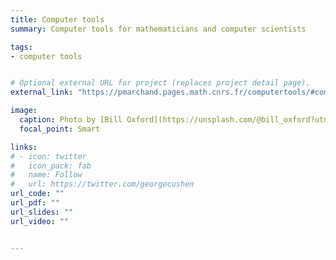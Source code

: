 ```yaml
---
title: Computer tools
summary: Computer tools for mathematicians and computer scientists

tags: 
- computer tools


# Optional external URL for project (replaces project detail page).
external_link: "https://pmarchand.pages.math.cnrs.fr/computertools/#computer-tools-and-coding-workflow"

image:
  caption: Photo by [Bill Oxford](https://unsplash.com/@bill_oxford?utm_source=unsplash&amp;utm_medium=referral&amp;utm_content=creditCopyText) on [Unsplash](https://unsplash.com/)
  focal_point: Smart

links:
# - icon: twitter
#   icon_pack: fab
#   name: Follow
#   url: https://twitter.com/georgecushen
url_code: ""
url_pdf: ""
url_slides: ""
url_video: ""


---
```

<!-- I am interested in computer tools that improve your workflow and I truly believe it needs to be more widespread in the mathematical/research community. It helps to be more efficient, to convey your new ideas and simply to be more comfortable in your research. I am far from being an expert, and I am still learning every day, do not hesitate to contact me if you have remarks or suggestions.

With this in mind, I was one of the organizers of the seminar [Infomath](https://ljll.math.upmc.fr/infomath) and I gave some talks about tools that may interest you. In this page, I will also put some tools/information that I think could be helpful for others. If needed, I could write a post to go more in-depth on a particular tool.

Here's some of my repositories with the tools that I use:

- [dotfiles](https://github.com/PierreMarchand20/dotfiles): it is a way to save your preferences, that are saved in your `$HOME` using dotfiles, `.bashrc` or `.zshrc` for example. It also contains an executable (usually called `bootstrap`) that install your environment (packages, preferences...). It helps when you have to change computer, sync your environment between different computers etc. To do so, I am using [yadm](https://thelocehiliosan.github.io/yadm/) which is like `git` but allows you to easily have your `$HOME` as a git repository. You can find a list of references on the subject [here](https://dotfiles.github.io).
- [personal webpage](https://github.com/PierreMarchand20/personal_webpage): a personal webpage helps to present your research, but it is a full-time job to maintain a website so I am using the framework [Academic](https://sourcethemes.com/academic/), that allows us to easily create a simple website using [Hugo](https://gohugo.io), which is a static site generator, and optionally [Netlify](https://www.netlify.com) to deploy my webpage. It uses Markdown (a lightweight markup language) to write content, with support for code highlighting and $\LaTeX$ math formatting.

Here are some softwares I use:

- [Homebrew](https://brew.sh) is a package manager for macOS, so that you can install most of the packages you want and it will deal with the dependencies. With the extensions [Homebrew Cask](https://github.com/Homebrew/homebrew-cask) and [mas-cli](https://github.com/mas-cli/mas), you can also install, respectively, GUI macOS applications and Mac App Store applications, using command line. Using [Homebrew Bundle](https://github.com/Homebrew/homebrew-bundle), you can save all your packages/applications in a file called `Brewfile` that you can then use to reinstall everything in one command. It should also work to some extent with Linux and [Linuxbrew](http://linuxbrew.sh) but I am yet to try it.
- [VS Code](https://code.visualstudio.com) is a free source code editor developed by Microsoft. It is available on Windows, Linux and macOS. It is similar to Atom, but I found it faster and the community packages seemed way more developed, at least for my personal use. For example, for writing in $\LaTeX$, you can use the package [Latex](https://marketplace.visualstudio.com/items?itemName=James-Yu.latex-workshop) that has about 1.8 millions downloads (in november 2018) and about everything you want to write in $\LaTeX$.
- [JabRef](http://www.jabref.org) is an open source bibliography reference manager, that can use BibTeX or BibLaTeX. It can help you classify your references, generate them automatically, open their associated pdf files and export them in various format. I use it to navigate through my bibliography and generate my `.bib` files. -->
